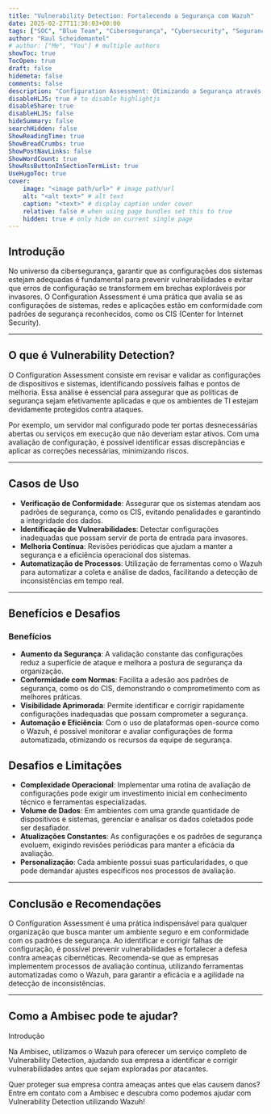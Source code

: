 ```yaml
---
title: "Vulnerability Detection: Fortalecendo a Segurança com Wazuh"
date: 2025-02-27T11:30:03+00:00
tags: ["SOC", "Blue Team", "Cibersegurança", "Cybersecurity", "Segurança da informação", "Vulnerability Detection", "CVE", "Detecção de Vulnerabilidades", "Wazuh"]
author: "Raul Scheidemantel"
# author: ["Me", "You"] # multiple authors
showToc: true
TocOpen: true
draft: false
hidemeta: false
comments: false
description: "Configuration Assessment: Otimizando a Segurança através da Validação de Configurações"
disableHLJS: true # to disable highlightjs
disableShare: true
disableHLJS: false
hideSummary: false
searchHidden: false
ShowReadingTime: true
ShowBreadCrumbs: true
ShowPostNavLinks: false
ShowWordCount: true
ShowRssButtonInSectionTermList: true
UseHugoToc: true
cover:
    image: "<image path/url>" # image path/url
    alt: "<alt text>" # alt text
    caption: "<text>" # display caption under cover
    relative: false # when using page bundles set this to true
    hidden: true # only hide on current single page
---
```


## Introdução

No universo da cibersegurança, garantir que as configurações dos sistemas estejam adequadas é fundamental para prevenir vulnerabilidades e evitar que erros de configuração se transformem em brechas exploráveis por invasores. O Configuration Assessment é uma prática que avalia se as configurações de sistemas, redes e aplicações estão em conformidade com padrões de segurança reconhecidos, como os CIS (Center for Internet Security).

---

## O que é Vulnerability Detection?

O Configuration Assessment consiste em revisar e validar as configurações de dispositivos e sistemas, identificando possíveis falhas e pontos de melhoria. Essa análise é essencial para assegurar que as políticas de segurança sejam efetivamente aplicadas e que os ambientes de TI estejam devidamente protegidos contra ataques.

Por exemplo, um servidor mal configurado pode ter portas desnecessárias abertas ou serviços em execução que não deveriam estar ativos. Com uma avaliação de configuração, é possível identificar essas discrepâncias e aplicar as correções necessárias, minimizando riscos.

---

## Casos de Uso

 - **Verificação de Conformidade**: Assegurar que os sistemas atendam aos padrões de segurança, como os CIS, evitando penalidades e garantindo a integridade dos dados.
 - **Identificação de Vulnerabilidades**: Detectar configurações inadequadas que possam servir de porta de entrada para invasores.
 - **Melhoria Contínua**: Revisões periódicas que ajudam a manter a segurança e a eficiência operacional dos sistemas.
 - **Automatização de Processos**: Utilização de ferramentas como o Wazuh para automatizar a coleta e análise de dados, facilitando a detecção de inconsistências em tempo real.

---

## Benefícios e Desafios

### Benefícios

 - **Aumento da Segurança**: A validação constante das configurações reduz a superfície de ataque e melhora a postura de segurança da organização.
 - **Conformidade com Normas**: Facilita a adesão aos padrões de segurança, como os do CIS, demonstrando o comprometimento com as melhores práticas.
 - **Visibilidade Aprimorada**: Permite identificar e corrigir rapidamente configurações inadequadas que possam comprometer a segurança.
 - **Automação e Eficiência**: Com o uso de plataformas open-source como o Wazuh, é possível monitorar e avaliar configurações de forma automatizada, otimizando os recursos da equipe de segurança.

## Desafios e Limitações

 - **Complexidade Operacional**: Implementar uma rotina de avaliação de configurações pode exigir um investimento inicial em conhecimento técnico e ferramentas especializadas.
 - **Volume de Dados**: Em ambientes com uma grande quantidade de dispositivos e sistemas, gerenciar e analisar os dados coletados pode ser desafiador.
 - **Atualizações Constantes**: As configurações e os padrões de segurança evoluem, exigindo revisões periódicas para manter a eficácia da avaliação.
 - **Personalização**: Cada ambiente possui suas particularidades, o que pode demandar ajustes específicos nos processos de avaliação.

---

## Conclusão e Recomendações

O Configuration Assessment é uma prática indispensável para qualquer organização que busca manter um ambiente seguro e em conformidade com os padrões de segurança. Ao identificar e corrigir falhas de configuração, é possível prevenir vulnerabilidades e fortalecer a defesa contra ameaças cibernéticas. Recomenda-se que as empresas implementem processos de avaliação contínua, utilizando ferramentas automatizadas como o Wazuh, para garantir a eficácia e a agilidade na detecção de inconsistências.

---

## Como a Ambisec pode te ajudar?

Introdução

Na Ambisec, utilizamos o Wazuh para oferecer um serviço completo de Vulnerability Detection, ajudando sua empresa a identificar e corrigir vulnerabilidades antes que sejam exploradas por atacantes.

Quer proteger sua empresa contra ameaças antes que elas causem danos? Entre em contato com a Ambisec e descubra como podemos ajudar com Vulnerability Detection utilizando Wazuh!

